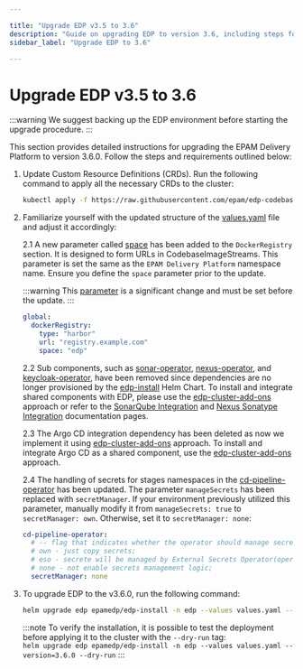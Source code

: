 ```yaml
---

title: "Upgrade EDP v3.5 to 3.6"
description: "Guide on upgrading EDP to version 3.6, including steps for updating Custom Resource Definitions and performing the upgrade procedure."
sidebar_label: "Upgrade EDP to 3.6"

---
```

<!-- markdownlint-disable MD025 -->

# Upgrade EDP v3.5 to 3.6

<head>
  <link rel="canonical" href="https://docs.kuberocketci.io/docs/operator-guide/upgrade/upgrade-edp-3.6" />
</head>

:::warning
  We suggest backing up the EDP environment before starting the upgrade procedure.
:::

This section provides detailed instructions for upgrading the EPAM Delivery Platform to version 3.6.0. Follow the steps and requirements outlined below:

1. Update Custom Resource Definitions (CRDs). Run the following command to apply all the necessary CRDs to the cluster:

    ```bash
    kubectl apply -f https://raw.githubusercontent.com/epam/edp-codebase-operator/v2.20.0/deploy-templates/crds/v2.edp.epam.com_codebases.yaml
    ```

2. Familiarize yourself with the updated structure of the [values.yaml](https://github.com/epam/edp-install/blob/v3.6.0/deploy-templates/values.yaml#L38) file and adjust it accordingly:

    2.1 A new parameter called [space](https://github.com/epam/edp-install/blob/v3.6.0/deploy-templates/values.yaml#L38) has been added to the `DockerRegistry` section. It is designed to form URLs in CodebaseImageStreams. This parameter is set the same as the `EPAM Delivery Platform` namespace name. Ensure you define the `space` parameter prior to the update.

    :::warning
      This [parameter](https://github.com/epam/edp-install/blob/v3.6.0/deploy-templates/values.yaml#L38) is a significant change and must be set before the update.
    :::

    ```yaml
    global:
      dockerRegistry:
        type: "harbor"
        url: "registry.example.com"
        space: "edp"
    ```

    2.2 Sub components, such as [sonar-operator](https://github.com/epam/edp-sonar-operator), [nexus-operator](https://github.com/epam/edp-nexus-operator), and [keycloak-operator](https://github.com/epam/edp-keycloak-operator), have been removed since dependencies are no longer provisioned by the [edp-install](https://github.com/epam/edp-install/blob/v3.6.0/deploy-templates/values.yaml) Helm Chart. To install and integrate shared components with EDP, please use the [edp-cluster-add-ons](https://github.com/epam/edp-cluster-add-ons) approach or refer to the [SonarQube Integration](../code-quality/sonarqube.md) and [Nexus Sonatype Integration](../artifacts-management/nexus-sonatype.md) documentation pages.

    2.3 The Argo CD integration dependency has been deleted as now we implement it using [edp-cluster-add-ons](https://github.com/epam/edp-cluster-add-ons) approach. To install and integrate Argo CD as a shared component, use the [edp-cluster-add-ons](https://github.com/epam/edp-cluster-add-ons) approach.

    2.4 The handling of secrets for stages namespaces in the [cd-pipeline-operator](https://github.com/epam/edp-cd-pipeline-operator/blob/v2.17.0/deploy-templates/values.yaml#L102) has been updated. The parameter `manageSecrets` has been replaced with `secretManager`. If your environment previously utilized this parameter, manually modify it from `manageSecrets: true` to `secretManager: own`. Otherwise, set it to `secretManager: none`:

    ```yaml
    cd-pipeline-operator:
      # -- flag that indicates whether the operator should manage secrets for stages;
      # own - just copy secrets;
      # eso - secrete will be managed by External Secrets Operator(operator should be installed in the cluster);
      # none - not enable secrets management logic;
      secretManager: none
    ```

3. To upgrade EDP to the v3.6.0, run the following command:

    ```bash
    helm upgrade edp epamedp/edp-install -n edp --values values.yaml --version=3.6.0
    ```

    :::note
      To verify the installation, it is possible to test the deployment before applying it to the cluster with the `--dry-run` tag:<br />
        `helm upgrade edp epamedp/edp-install -n edp --values values.yaml --version=3.6.0 --dry-run`
    :::
